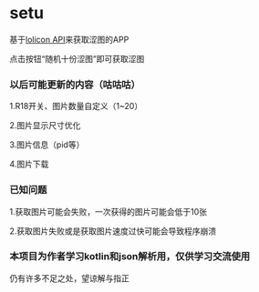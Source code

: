 # setu
基于[lolicon API](https://api.lolicon.app)来获取涩图的APP

点击按钮“随机十份涩图”即可获取涩图

### 以后可能更新的内容（咕咕咕）

1.R18开关、图片数量自定义（1~20）

2.图片显示尺寸优化

3.图片信息（pid等）

4.图片下载

### 已知问题

1.获取图片可能会失败，一次获得的图片可能会低于10张

2.获取图片失败或是获取图片速度过快可能会导致程序崩溃

### 本项目为作者学习kotlin和json解析用，仅供学习交流使用

仍有许多不足之处，望谅解与指正
